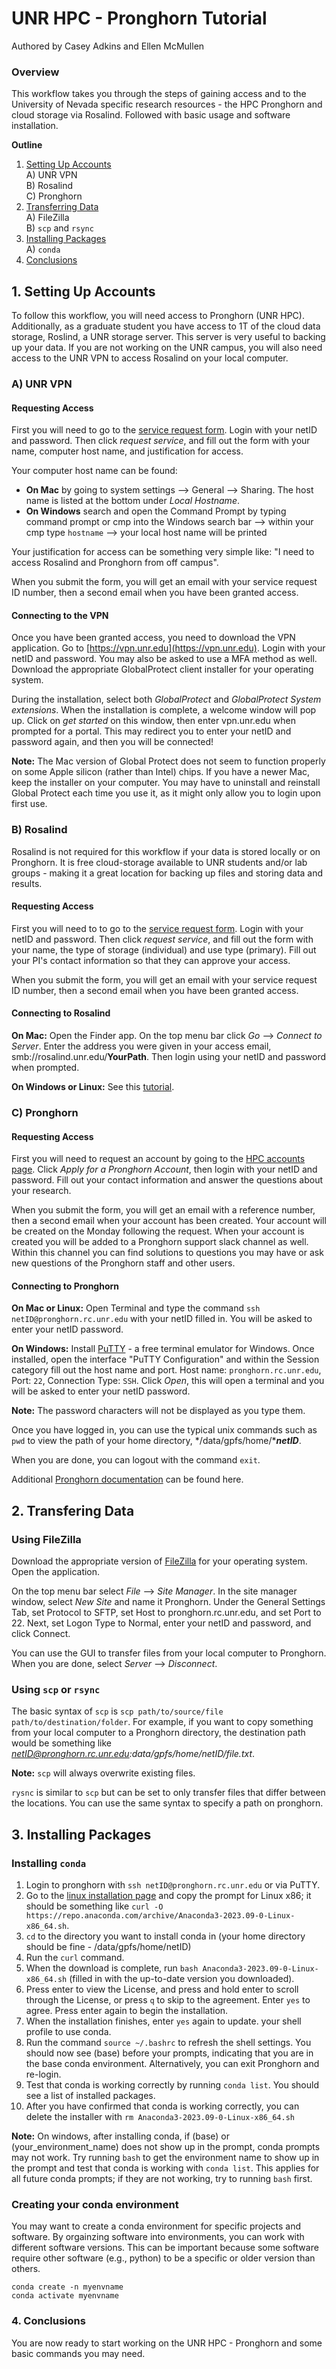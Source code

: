 # UNR HPC - Pronghorn Tutorial

Authored by Casey Adkins and Ellen McMullen

### Overview

This workflow takes you through the steps of gaining access and to the University of Nevada specific research resources - the HPC Pronghorn and cloud storage via Rosalind. Followed with basic usage and software installation.

**Outline**

1. [Setting Up Accounts](#accounts)  
   A) UNR VPN  
   B) Rosalind  
   C) Pronghorn  
2. [Transferring Data](#transferring)  
   A) FileZilla  
   B) `scp` and `rsync`  
3. [Installing Packages](#installing)  
   A) `conda`  
4. [Conclusions](#Conclusions)
## 1. Setting Up Accounts<a name="accounts"></a>

To follow this workflow, you will need access to Pronghorn (UNR HPC). Additionally, as a graduate student you have access to 1T of the cloud data storage, Roslind, a UNR storage server. This server is very useful to backing up your data. If you are not working on the UNR campus, you will also need access to the UNR VPN to access Rosalind on your local computer.

### A) UNR VPN

#### Requesting Access

First you will need to go to the [service request form](https://unr.teamdynamix.com/TDClient/2684/Portal/Requests/ServiceDet?ID=47394). Login with your netID and password. Then click *request service*, and fill out the form with your name, computer host name, and justification for access.

Your computer host name can be found:

* **On Mac** by going to system settings --> General --> Sharing. The host name is listed at the bottom under *Local Hostname*.
* **On Windows** search and open the Command Prompt by typing command prompt or cmp into the Windows search bar --> within your cmp type `hostname` --> your local host name will be printed

Your justification for access can be something very simple like: "I need to access Rosalind and Pronghorn from off campus".

When you submit the form, you will get an email with your service request ID number, then a second email when you have been granted access.

#### Connecting to the VPN

Once you have been granted access, you need to download the VPN application. Go to [https://vpn.unr.edu](https://vpn.unr.edu). Login with your netID and password. You may also be asked to use a MFA method as well. Download the appropriate GlobalProtect client installer for your operating system.

During the installation, select both *GlobalProtect* and *GlobalProtect System extensions*. When the installation is complete, a welcome window will pop up. Click on *get started* on this window, then enter vpn.unr.edu when prompted for a portal. This may redirect you to enter your netID and password again, and then you will be connected!

**Note:** The Mac version of Global Protect does not seem to function properly on some Apple silicon (rather than Intel) chips. If you have a newer Mac, keep the installer on your computer. You may have to uninstall and reinstall Global Protect each time you use it, as it might only allow you to login upon first use.

### B) Rosalind

Rosalind is not required for this workflow if your data is stored locally or on Pronghorn. It is free cloud-storage available to UNR students and/or lab groups - making it a great location for backing up files and storing data and results.

#### Requesting Access

First you will need to to go to the [service request form](https://unr.teamdynamix.com/TDClient/2684/Portal/Requests/ServiceDet?ID=50652). Login with your netID and password. Then click *request service*, and fill out the form with your name, the type of storage (individual) and use type (primary). Fill out your PI's contact information so that they can approve your access.

When you submit the form, you will get an email with your service request ID number, then a second email when you have been granted access.

#### Connecting to Rosalind

**On Mac:** Open the Finder app. On the top menu bar click *Go* --> *Connect to Server*. Enter the address you were given in your access email, smb://rosalind.unr.edu/**YourPath**. Then login using your netID and password when prompted.

**On Windows or Linux:** See this [tutorial](https://www.unr.edu/cyberinfrastructure/research-data-storage-and-transfer/rosalind-onboarding).

### C) Pronghorn

#### Requesting Access

First you will need to request an account by going to the [HPC accounts page](https://www.unr.edu/cyberinfrastructure/high-performance-computing/accounts). Click *Apply for a Pronghorn Account*, then login with your netID and password. Fill out your contact information and answer the questions about your research.

When you submit the form, you will get an email with a reference number, then a second email when your account has been created. Your account will be created on the Monday following the request. When your account is created you will be added to a Pronghorn support slack channel as well. Within this channel you can find solutions to questions you may have or ask new questions of the Pronghorn staff and other users.

#### Connecting to Pronghorn

**On Mac or Linux:** Open Terminal and type the command `ssh netID@pronghorn.rc.unr.edu` with your netID filled in. You will be asked to enter your netID password.

**On Windows:** Install [PuTTY](https://www.putty.org/) - a free terminal emulator for Windows. Once installed, open the interface "PuTTY Configuration" and within the Session category fill out the host name and port. Host name: `pronghorn.rc.unr.edu`, Port: `22`, Connection Type: `SSH`. Click *Open*, this will open a terminal and you will be asked to enter your netID password.

**Note:** The password characters will not be displayed as you type them.

Once you have logged in, you can use the typical unix commands such as `pwd` to view the path of your home directory, */data/gpfs/home/****netID***.

When you are done, you can logout with the command `exit`.

Additional [Pronghorn documentation](https://github.com/UNR-HPC/pronghorn/wiki) can be found here.

## 2. Transfering Data<a name="transferring"></a>

### Using FileZilla

Download the appropriate version of [FileZilla](https://filezilla-project.org/download.php?show_all=1) for your operating system. Open the application.

On the top menu bar select *File* --> *Site Manager*. In the site manager window, select *New Site* and name it Pronghorn. Under the General Settings Tab, set Protocol to SFTP, set Host to pronghorn.rc.unr.edu, and set Port to 22. Next, set Logon Type to Normal, enter your netID and password, and click Connect.

You can use the GUI to transfer files from your local computer to Pronghorn. When you are done, select *Server* --> *Disconnect*.

### Using `scp` or `rsync`

The basic syntax of `scp` is `scp path/to/source/file path/to/destination/folder`. For example, if you want to copy something from your local computer to a Pronghorn directory, the destination path would be something like *netID@pronghorn.rc.unr.edu:data/gpfs/home/netID/file.txt*.

**Note:** `scp` will always overwrite existing files.

`rysnc` is similar to `scp` but can be set to only transfer files that differ between the locations. You can use the same syntax to specify a path on pronghorn.

## 3. Installing Packages<a name="installing"></a>

### Installing `conda`

1. Login to pronghorn with `ssh netID@pronghorn.rc.unr.edu` or via PuTTY.
2. Go to the [linux installation page](https://docs.anaconda.com/free/anaconda/install/linux/) and copy the prompt for Linux x86; it should be something like `curl -O https://repo.anaconda.com/archive/Anaconda3-2023.09-0-Linux-x86_64.sh`.
3. `cd` to the directory you want to install conda in (your home directory should be fine - /data/gpfs/home/netID)
4. Run the `curl` command.
5. When the download is complete, run `bash Anaconda3-2023.09-0-Linux-x86_64.sh` (filled in with the up-to-date version you downloaded).
6. Press enter to view the License, and press and hold enter to scroll through the License, or press `q` to skip to the agreement. Enter `yes` to agree. Press enter again to begin the installation.
7. When the installation finishes, enter `yes` again to update. your shell profile to use conda.
8. Run the command `source ~/.bashrc` to refresh the shell settings. You should now see (base) before your prompts, indicating that you are in the base conda environment. Alternatively, you can exit Pronghorn and re-login.
9. Test that conda is working correctly by running `conda list`. You should see a list of installed packages.
10. After you have confirmed that conda is working correctly, you can delete the installer with `rm Anaconda3-2023.09-0-Linux-x86_64.sh`

**Note:** On windows, after installing conda, if (base) or (your\_environment\_name) does not show up in the prompt, conda prompts may not work. Try running `bash` to get the environment name to show up in the prompt and test that conda is working with `conda list`. This applies for all future conda prompts; if they are not working, try to running `bash` first.

### Creating your conda environment

You may want to create a conda environment for specific projects and software. By orgainzing software into environments, you can work with different software versions. This can be important because some software require other software (e.g., python) to be a specific or older version than others.

```
conda create -n myenvname
conda activate myenvname
```

### 4. Conclusions<a name="Conclusions"></a>

You are now ready to start working on the UNR HPC - Pronghorn and some basic commands you may need.
